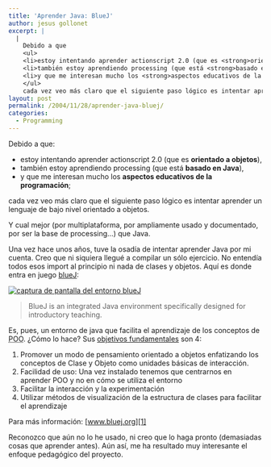 ```yaml
---
title: 'Aprender Java: BlueJ'
author: jesus gollonet
excerpt: |
  |
    Debido a que
    <ul>
    <li>estoy intentando aprender actionscript 2.0 (que es <strong>orientado a objetos</strong>), </li>
    <li>también estoy aprendiendo processing (que está <strong>basado en Java</strong>),</li> 
    <li>y que me interesan mucho los <strong>aspectos educativos de la programación</strong>;</li>
    </ul>
    cada vez veo más claro que el siguiente paso lógico es intentar aprender un lenguaje de bajo nivel orientado a objetos.
layout: post
permalink: /2004/11/28/aprender-java-bluej/
categories:
  - Programming
---
```

Debido a que: 

*   estoy intentando aprender actionscript 2.0 (que es **orientado a objetos**), 
*   también estoy aprendiendo processing (que está **basado en Java**),
*   y que me interesan mucho los **aspectos educativos de la programación**;

cada vez veo más claro que el siguiente paso lógico es intentar aprender un lenguaje de bajo nivel orientado a objetos. 

Y cual mejor (por multiplataforma, por ampliamente usado y documentado, por ser la base de processing&#8230;) que Java.

Una vez hace unos años, tuve la osadía de intentar aprender Java por mi cuenta. Creo que ni siquiera llegué a compilar un sólo ejercicio. No entendía todos esos import al principio ni nada de clases y objetos. Aquí es donde entra en juego [blueJ][1]:

<p class="centro">
  <a href="http://www.bluej.org/index.html" title="ir a la página oficial de blueJ"><img src="http://www.jesusgollonet.com/blog/imagenes/entorno_blueJ.jpg" alt="captura de pantalla del entorno blueJ" /></a>
</p>

> BlueJ is an integrated Java environment specifically designed for introductory teaching.

Es, pues, un entorno de java que facilita el aprendizaje de los conceptos de <acronym title="Programación Orientada a Objetos">POO</acronym>. ¿Cómo lo hace? Sus [objetivos fundamentales][2] son 4:

1.  Promover un modo de pensamiento orientado a objetos enfatizando los conceptos de Clase y Objeto como unidades básicas de interacción.
2.  Facilidad de uso: Una vez instalado tenemos que centrarnos en aprender POO y no en cómo se utiliza el entorno
3.  Facilitar la interacción y la experimentación
4.  Utilizar métodos de visualización de la estructura de clases para facilitar el aprendizaje

Para más información: [www.bluej.org][1]

Reconozco que aún no lo he usado, ni creo que lo haga pronto (demasiadas cosas que aprender antes). Aún así, me ha resultado muy interesante el enfoque pedagógico del proyecto.

 [1]: http://www.bluej.org/index.html "página oficial de blueJ"
 [2]: http://www.bluej.org/about/why.html "página 'about' de blueJ"